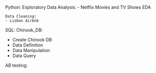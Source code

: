 Python:
	Exploratory Data Analysis:
    - Netflix Movies and TV Shows EDA

    Data Cleaning:
    - Lisbon Airbnb
SQL:
   Chinook_DB:
   - Create Chinook DB
   - Data Definition
   - Data Manipulation
   - Data Query

AB testing:


